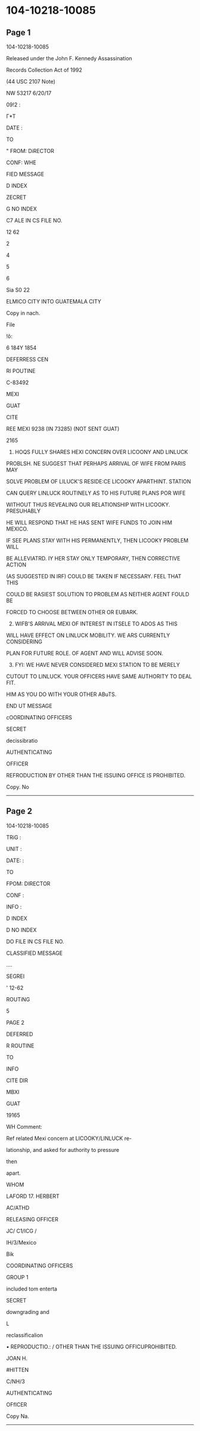 # 104-10218-10085

## Page 1

104-10218-10085

Released under the John F. Kennedy Assassination

Records Collection Act of 1992

(44 USC 2107 Note)

NW 53217 6/20/17

09!2 :

Г*Т

DATE :

TO

" FROM: DiRECTOR

CONF: WHE

FIED MESSAGE

D INDEX

ZECRET

G NO INDEX

C7 ALE IN CS FILE NO.

12 62

2

4

5

6

Sia S0 22

ELMICO CITY INTO GUATEMALA CITY

Copy in nach.

File

!ô:

6 184Y 1854

DEFERRESS CEN

RI POUTINE

C-83492

MEXI

GUAT

CITE

REE MEXI 9238 (IN 73285) (NOT SENT GUAT)

2165

1. HOQS FULLY SHARES HEXI CONCERN OVER LICOONY AND LINLUCK

PROBLSH. NE SUGGEST THAT PERHAPS ARRIVAL OF WIFE FROM PARIS MAY

SOLVE PROBLEM OF LILUCK'S RESIDE:CE LICOOKY APARTHINT. STATION

CAN QUERY LINLUCK ROUTINELY AS TO HIS FUTURE PLANS POR WIFE

WITHOUT THUS REVEALING OUR RELATIONSHIP WITH LICOOKY. PRESUHABLY

HE WILL RESPOND THAT HE HAS SENT WIFE FUNDS TO JOIN HIM MEXICO.

IF SEE PLANS STAY WITH HIS PERMANENTLY, THEN LICOOKY PROBLEM WILL

BE ALLEVIATRD. IY HER STAY ONLY TEMPORARY, THEN CORRECTIVE ACTION

(AS SUGGESTED IN IRF) COULD BE TAKEN IF NECESSARY. FEEL THAT THIS

COULD BE RASIEST SOLUTION TO PROBLEM AS NEITHER AGENT FOULD BE

FORCED TO CHOOSE BETWEEN OTHER OR EUBARK.

2. WIFB'S ARRIVAL MEXI OF INTEREST IN ITSELE TO ADOS AS THIS

WILL HAVE EFFECT ON LINLUCK MOBILITY. WE ARS CURRENTLY CONSIDERING

PLAN FOR FUTURE ROLE. OF AGENT AND WILL ADVISE SOON.

3. FYI: WE HAVE NEVER CONSIDERED MEXI STATION TO BE MERELY

CUTOUT TO LINLUCK. YOUR OFFICERS HAVE SAME AUTHORITY TO DEAL FIT.

HIM AS YOU DO WITH YOUR OTHER ABuTS.

END UT MESSAGE

cOORDINATING OFFICERS

SECRET

decissibratio

AUTHENTICATING

OFFICER

REFRODUCTION BY OTHER THAN THE ISSUING OFFICE IS PROHIBITED.

Copy. No

---

## Page 2

104-10218-10085

TRiG :

UNIT :

DATE: :

TO

FPOM: DIRECTOR

CONF :

INFO :

D INDEX

D NO INDEX

DO FILE IN CS FILE NO.

CLASSIFIED MESSAGE

....

SEGREI

' 12-62

ROUTiNG

5

PAGE 2

DEFERRED

R ROUTINE

TO

INFO

CITE DIR

MBXI

GUAT

19165

WH Comment:

Ref related Mexi concern at LICOOKY/LINLUCK re-

lationship, and asked for authority to pressure

then

apart.

WHOM

LAFORD 17. HERBERT

AC/ATHD

RELEASING OFFICER

JC/ C1/ICG /

IH/3/Mexico

Bik

COORDINATING OFFICERS

GROUP 1

included tom enterta

SECRET

downgrading and

L

reclassificalion

• REPRODUCTIO.: / OTHER THAN THE ISSUING OFFICUPROHIBITED.

JOAN H.

#HITTEN

C/NH/3

AUTHENTICATING

OFfICER

Copy Na.

---

